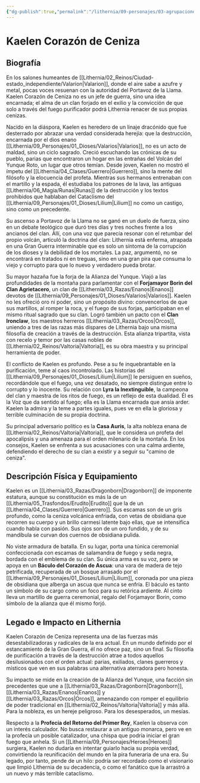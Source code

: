 ```yaml
---
{"dg-publish":true,"permalink":"/lithernia/09-personajes/03-agrupaciones/clan-corazon-de-ceniza/kaelen-corazon-de-ceniza/","tags":["[lithernia","personajes","Dragonborn","Clan Corazón de Ceniza","Valtoria"]}
---
```


# Kaelen Corazón de Ceniza

## Biografía

En los salones humeantes de [[Lithernia/02_Reinos/Ciudad-estado_independiente/Valarion\|Valarion]], donde el aire sabe a azufre y metal, pocas voces resuenan con la autoridad del Portavoz de la Llama. Kaelen Corazón de Ceniza no es un jefe de guerra, sino una idea encarnada; el alma de un clan forjado en el exilio y la convicción de que solo a través del fuego purificador podrá Lithernia renacer de sus propias cenizas.

Nacido en la diáspora, Kaelen es heredero de un linaje dracónido que fue desterrado por abrazar una verdad considerada herejía: que la destrucción, encarnada por el dios enano [[Lithernia/09_Personajes/01_Dioses/Valarios\|Valarios]], no es un acto de maldad, sino un ciclo sagrado. Creció escuchando las crónicas de su pueblo, parias que encontraron un hogar en las entrañas del Volcán del Yunque Roto, un lugar que otros temían. Desde joven, Kaelen no mostró el ímpetu del [[Lithernia/04_Clases/Guerrero\|Guerrero]], sino la mente del filósofo y la elocuencia del profeta. Mientras sus hermanos entrenaban con el martillo y la espada, él estudiaba los patrones de la lava, las antiguas [[Lithernia/06_Magia/Runas\|Runas]] de la destrucción y los textos prohibidos que hablaban del Cataclismo del [[Lithernia/09_Personajes/01_Dioses/Lilium\|Lilium]] no como un castigo, sino como un precedente.

Su ascenso a Portavoz de la Llama no se ganó en un duelo de fuerza, sino en un debate teológico que duró tres días y tres noches frente a los ancianos del clan. Allí, con una voz que parecía resonar con el retumbar del propio volcán, articuló la doctrina del clan: Lithernia está enferma, atrapada en una Gran Guerra interminable que es solo un síntoma de la corrupción de los dioses y la debilidad de los mortales. La paz, argumentó, no se encontrará en tratados ni en treguas, sino en una gran pira que consuma lo viejo y corrupto para que lo nuevo y verdadero pueda brotar.

Su mayor hazaña fue la forja de la Alianza del Yunque. Viajó a las profundidades de la montaña para parlamentar con el **Forjamayor Borin del Clan Agrietacero**, un clan de [[Lithernia/03_Razas/Enanos\|Enanos]] devotos de [[Lithernia/09_Personajes/01_Dioses/Valarios\|Valarios]]. Kaelen no les ofreció oro ni poder, sino un propósito divino: convencerlos de que sus martillos, al romper la roca, y el fuego de sus forjas, participaban en el mismo ritual sagrado que su clan. Logró también un pacto con el **Clan Ironclaw**, los maestros herreros [[Lithernia/03_Razas/Orcos\|Orcos]], uniendo a tres de las razas más dispares de Lithernia bajo una misma filosofía de creación a través de la destrucción. Esta alianza tripartita, vista con recelo y temor por las casas nobles de [[Lithernia/02_Reinos/Valtoria\|Valtoria]], es su obra maestra y su principal herramienta de poder.

El conflicto de Kaelen es profundo. Pese a su fe inquebrantable en la purificación, teme al caos incontrolado. Las historias del [[Lithernia/09_Personajes/01_Dioses/Lilium\|Lilium]] le persiguen en sueños, recordándole que el fuego, una vez desatado, no siempre distingue entre lo corrupto y lo inocente. Su relación con **Lyra la Inextinguible**, la campeona del clan y maestra de los ritos de fuego, es un reflejo de esta dualidad. Él es la Voz que da sentido al fuego; ella es la Llama encarnada que ansía arder. Kaelen la admira y la teme a partes iguales, pues ve en ella la gloriosa y terrible culminación de su propia doctrina.

Su principal adversario político es la **Casa Auris**, la alta nobleza enana de [[Lithernia/02_Reinos/Valtoria\|Valtoria]], que le considera un profeta del apocalipsis y una amenaza para el orden milenario de la montaña. En los consejos, Kaelen se enfrenta a sus acusaciones con una calma ardiente, defendiendo el derecho de su clan a existir y a seguir su "camino de ceniza".

## Descripción Física y Equipamiento

Kaelen es un [[Lithernia/03_Razas/Dragonborn\|Dragonborn]] de imponente estatura, aunque su constitución es más la de un [[Lithernia/05_Trasfondos/Erudito\|Erudito]] que la de un [[Lithernia/04_Clases/Guerrero\|Guerrero]]. Sus escamas son de un gris profundo, como la ceniza volcánica enfriada, con vetas de obsidiana que recorren su cuerpo y un brillo carmesí latente bajo ellas, que se intensifica cuando habla con pasión. Sus ojos son de un oro fundido, y de su mandíbula se curvan dos cuernos de obsidiana pulida.

No viste armadura de batalla. En su lugar, porta una túnica ceremonial confeccionada con escamas de salamandra de fuego y seda negra, bordada con el emblema de su clan. Su única arma es su voz, pero se apoya en un **Báculo del Corazón de Ascua**: una vara de madera de tejo petrificada, recuperada de un bosque arrasado por el [[Lithernia/09_Personajes/01_Dioses/Lilium\|Lilium]], coronada por una pieza de obsidiana que alberga un ascua que nunca se enfría. El báculo es tanto un símbolo de su cargo como un foco para su retórica ardiente. Al cinto lleva un martillo de guerra ceremonial, regalo del Forjamayor Borin, como símbolo de la alianza que él mismo forjó.

## Legado e Impacto en Lithernia

Kaelen Corazón de Ceniza representa una de las fuerzas más desestabilizadoras y radicales de la era actual. En un mundo definido por el estancamiento de la Gran Guerra, él no ofrece paz, sino un final. Su filosofía de purificación a través de la destrucción atrae a todos aquellos desilusionados con el orden actual: parias, exiliados, clanes guerreros y místicos que ven en sus palabras una alternativa aterradora pero honesta.

Su impacto se mide en la creación de la Alianza del Yunque, una facción sin precedentes que une a [[Lithernia/03_Razas/Dragonborn\|Dragonborn]], [[Lithernia/03_Razas/Enanos\|Enanos]] y [[Lithernia/03_Razas/Orcos\|Orcos]], amenazando con romper el equilibrio de poder tradicional en [[Lithernia/02_Reinos/Valtoria\|Valtoria]] y más allá. Para la nobleza, es un hereje peligroso. Para los desesperados, un mesías.

Respecto a la **Profecía del Retorno del Primer Rey**, Kaelen la observa con un interés calculador. No busca restaurar a un antiguo monarca, pero ve en la profecía un posible catalizador, una chispa que podría iniciar el gran fuego que anhela. Si un [[Lithernia/09_Personajes/Heroes\|Heroes]] surgiera, Kaelen no dudaría en intentar guiarlo hacia su propia verdad, convirtiendo la reunificación del mundo en la pira funeraria de una era. Su legado, por tanto, pende de un hilo: podría ser recordado como el visionario que limpió Lithernia de su decadencia, o como el fanático que la arrastró a un nuevo y más terrible cataclismo.
